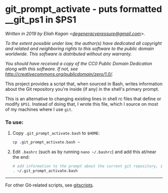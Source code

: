 # git\_prompt\_activate - puts formatted \_\_git\_ps1 in $PS1

*Written in 2019 by Eliah Kagan \<degeneracypressure@gmail.com\>.*

*To the extent possible under law, the author(s) have dedicated all copyright
and related and neighboring rights to this software to the public domain
worldwide. This software is distributed without any warranty.*

*You should have received a copy of the CC0 Public Domain Dedication along with
this software. If not, see
<http://creativecommons.org/publicdomain/zero/1.0/>.*

This project provides a script that, when sourced in Bash, writes information
about the Git repository you're inside (if any) in the shell's primary prompt.

This is an alternative to changing existing lines in shell rc files that define
or modify `$PS1`. Instead of doing that, I wrote this file, which I source on
most of my machines where I use `git`.

### To use:

1. Copy `.git_prompt_activate.bash` to `$HOME`:

    ```sh
    cp .git_prompt_activate.bash ~
    ```

2. Edit `.bashrc` (such as by running `nano ~/.bashrc`) and add this at/near the
end:

    ```bash
    # add information to the prompt about the current git repository, if any
    . ~/.git_prompt_activate.bash
    ```

---

For other Git-related scripts, see
[gitscripts](https://github.com/EliahKagan/gitscripts).
